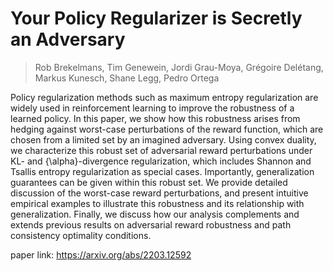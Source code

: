 # Your Policy Regularizer is Secretly an Adversary
> Rob Brekelmans, Tim Genewein, Jordi Grau-Moya, Grégoire Delétang, Markus Kunesch, Shane Legg, Pedro Ortega

Policy regularization methods such as maximum entropy regularization are widely used in reinforcement learning to improve the robustness of a learned policy. In this paper, we show how this robustness arises from hedging against worst-case perturbations of the reward function, which are chosen from a limited set by an imagined adversary. Using convex duality, we characterize this robust set of adversarial reward perturbations under KL- and {\alpha}-divergence regularization, which includes Shannon and Tsallis entropy regularization as special cases. Importantly, generalization guarantees can be given within this robust set. We provide detailed discussion of the worst-case reward perturbations, and present intuitive empirical examples to illustrate this robustness and its relationship with generalization. Finally, we discuss how our analysis complements and extends previous results on adversarial reward robustness and path consistency optimality conditions.

paper link: https://arxiv.org/abs/2203.12592
